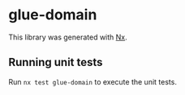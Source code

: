 # glue-domain

This library was generated with [Nx](https://nx.dev).

## Running unit tests

Run `nx test glue-domain` to execute the unit tests.
